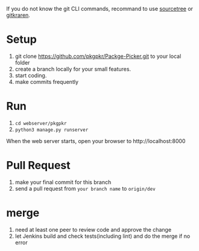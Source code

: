 If you do not know the git CLI commands, recommand to use [sourcetree](https://www.sourcetreeapp.com/) or [gitkraren](https://www.gitkraken.com/).

# Setup

1. git clone https://github.com/pkgpkr/Packge-Picker.git to your local folder 
2. create a branch locally for your small features.
3. start coding.
4. make commits frequently 

# Run

1. `cd webserver/pkgpkr`
2. `python3 manage.py runserver`

When the web server starts, open your browser to http://localhost:8000

# Pull Request

1. make your final commit for this branch
2. send a pull request from `your branch name` to `origin/dev`

# merge

1. need at least one peer to review code and approve the change
2. let Jenkins build and check tests(including lint) and do the merge if no error

